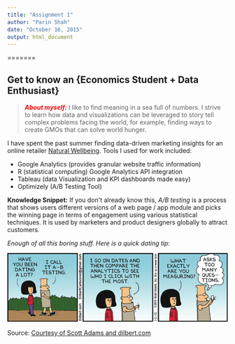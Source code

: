 ```yaml
---
title: "Assignment 1"
author: "Parin Shah"
date: "October 16, 2015"
output: html_document
---
```


=======
## Get to know an {Economics Student + Data Enthusiast}

> <span style="color:red">***About myself:***</span> I like to find meaning in a sea full of numbers. I strive to learn how data and visualizations can be leveraged to story tell complex problems facing the world, for example, finding ways to create GMOs that can solve world hunger. 

I have spent the past summer finding data-driven marketing insights for an online retailer [Natural Wellbeing](http://naturalwellbeing.com). Tools I used for work included:

* Google Analytics (provides granular website traffic information)
* R (statistical computing) Google Analytics API integration
* Tableau (data Visualization and KPI dashboards made easy)
* Optimizely (A/B Testing Tool)

**Knowledge Snippet:** If you don't already know this, *A/B testing* is a process that shows users different versions of a web page / app module and picks the winning page in terms of engagement using various statistical techniques. It is used by marketers and product designers globally to attract customers. 

*Enough of all this boring stuff. Here is a quick dating tip:*

![](dt150105.gif) 

Source: [Courtesy of Scott Adams and dilbert.com](http://dilbert.com/strip/2015-01-05)
